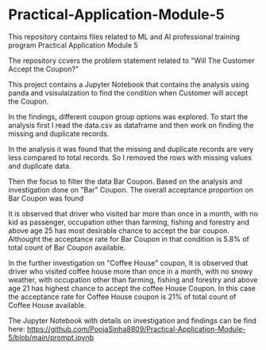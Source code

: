 # Practical-Application-Module-5
This repository contains files related to ML and AI professional training program Practical Application Module 5

The repository ccvers the problem statement related to "Will The Customer Accept the Coupon?"

This project contains a Jupyter Notebook that contains the analysis using panda and vsisulaization to find the condition when Customer will accept the Coupon.

In the findings, different coupon group options was explored. To start the analysis first I read the data.csv as dataframe and then work on finding the missing and duplicate records. 

In the analysis it was found that the missing and duplicate records are very less compared to total records. So I removed the rows with missing values and duplicate data. 

Then the focus to filter the data Bar Coupon. Based on the analysis and investigation done on "Bar" Coupon. The overall acceptance proportion on Bar Coupon was found 

It is observed that driver who visited bar more than once in a month, with no kid as passenger, occupation other than farming, fishing and forestry and above age 25 has most desirable chance to accept the bar coupon. Althought the acceptance rate for Bar Coupon in that condition is 5.8% of total count of Bar Coupon available. 

In the further investigation on "Coffee House" coupon, It is observed that driver who visited coffee house more than once in a month, with no snowy weather, with occupation other than farming, fishing and forestry and above age 21 has highest chance to accept the coffee House Coupon. In this case the acceptance rate for Coffee House coupon is 21% of total count of Coffee House available.

The Jupyter Notebook with details on investigation and findings can be find  here: https://github.com/PoojaSinha8809/Practical-Application-Module-5/blob/main/prompt.ipynb
